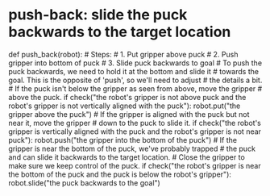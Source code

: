 # push-back: slide the puck backwards to the target location
def push_back(robot):
    # Steps:
    #  1. Put gripper above puck
    #  2. Push gripper into bottom of puck
    #  3. Slide puck backwards to goal
    # To push the puck backwards, we need to hold it at the bottom and slide it
    # towards the goal. This is the opposite of 'push', so we'll need to adjust
    # the details a bit.
    # If the puck isn't below the gripper as seen from above, move the gripper
    # above the puck.
    if check("the robot's gripper is not above puck and the robot's gripper is not vertically aligned with the puck"):
        robot.put("the gripper above the puck")
    # If the gripper is aligned with the puck but not near it, move the gripper
    # down to the puck to slide it.
    if check("the robot's gripper is vertically aligned with the puck and the robot's gripper is not near puck"):
        robot.push("the gripper into the bottom of the puck")
    # If the gripper is near the bottom of the puck, we've probably trapped
    # the puck and can slide it backwards to the target location.
    # Close the gripper to make sure we keep control of the puck.
    if check("the robot's gripper is near the bottom of the puck and the puck is below the robot's gripper"):
        robot.slide("the puck backwards to the goal")